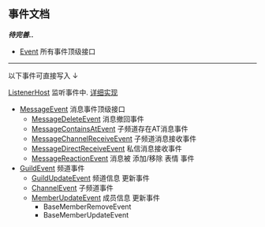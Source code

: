 ## 事件文档

**_待完善.._**

- [Event](../src/main/java/io/github/kloping/qqbot/api/event/Event.java) 所有事件顶级接口

<hr>
以下事件可直接写入 ↓

[ListenerHost](../src/main/java/io/github/kloping/qqbot/impl/ListenerHost.java) 监听事件中.
[详细实现](readme.md#事件注册)

- [MessageEvent](../src/main/java/io/github/kloping/qqbot/api/message/MessageEvent.java) 消息事件顶级接口
  - [MessageDeleteEvent](../src/main/java/io/github/kloping/qqbot/api/message/MessageDeleteEvent.java) 消息撤回事件
  - [MessageContainsAtEvent](../src/main/java/io/github/kloping/qqbot/api/message/MessageContainsAtEvent.java)
    子频道存在AT消息事件
  - [MessageChannelReceiveEvent](../src/main/java/io/github/kloping/qqbot/api/message/MessageChannelReceiveEvent.java)
    子频道消息接收事件
  - [MessageDirectReceiveEvent](../src/main/java/io/github/kloping/qqbot/api/message/MessageDirectReceiveEvent.java)
    私信消息接收事件
  - [MessageReactionEvent](../src/main/java/io/github/kloping/qqbot/api/message/MessageReactionEvent.java) 消息被 添加/移除
    表情 事件
- [GuildEvent](../src/main/java/io/github/kloping/qqbot/api/event/GuildEvent.java) 频道事件
  - [GuildUpdateEvent](../src/main/java/io/github/kloping/qqbot/api/event/GuildUpdateEvent.java) 频道信息 更新事件
  - [ChannelEvent](../src/main/java/io/github/kloping/qqbot/api/event/ChannelEvent.java) 子频道事件
  - [MemberUpdateEvent](../src/main/java/io/github/kloping/qqbot/api/event/MemberUpdateEvent.java) 成员信息 更新事件
    - BaseMemberRemoveEvent
    - BaseMemberUpdateEvent
  